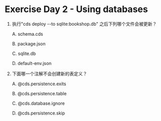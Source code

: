 # Exercise Day 2 - Using databases 

1. 执行"cds deploy --to sqlite:bookshop.db" 之后下列哪个文件会被更新？ 

    A. schema.cds 

    B. package.json

    C. sqlite.db 

    D. default-env.json 

2. 下面哪一个注解不会创建新的表定义？

    A. @cds.persistence.exits

    B. @cds.persistence.table

    C. @cds.database.ignore

    D. @cds.persistence.skip
